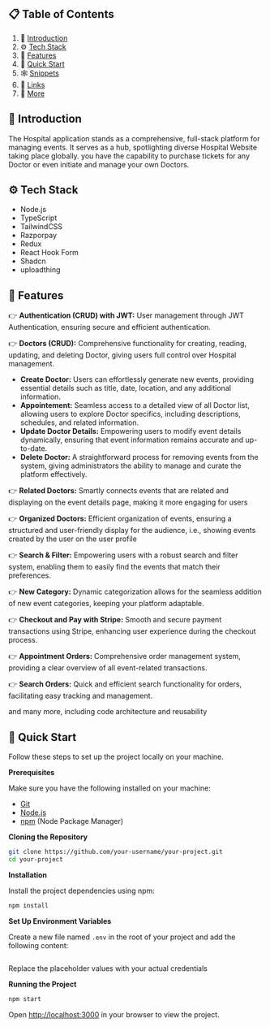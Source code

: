 
## 📋 <a name="table">Table of Contents</a>

1. 🤖 [Introduction](#introduction)
2. ⚙️ [Tech Stack](#tech-stack)
3. 🔋 [Features](#features)
4. 🤸 [Quick Start](#quick-start)
5. 🕸️ [Snippets](#snippets)
6. 🔗 [Links](#links)
7. 🚀 [More](#more)

## <a name="introduction">🤖 Introduction</a>

The Hospital application stands as a comprehensive, full-stack platform for managing events. It serves as a hub, spotlighting diverse Hospital Website taking place globally. you have the capability to purchase tickets for any Doctor or even initiate and manage your own Doctors.

## <a name="tech-stack">⚙️ Tech Stack</a>

- Node.js
- TypeScript
- TailwindCSS
- Razporpay
- Redux
- React Hook Form
- Shadcn
- uploadthing

## <a name="features">🔋 Features</a>

👉 **Authentication (CRUD) with JWT:** User management through JWT Authentication, ensuring secure and efficient authentication.

👉 **Doctors (CRUD):** Comprehensive functionality for creating, reading, updating, and deleting Doctor, giving users full control over Hospital management.
- **Create Doctor:** Users can effortlessly generate new events, providing essential details such as title, date, location, and any additional information.
- **Appointement:** Seamless access to a detailed view of all Doctor list, allowing users to explore Doctor specifics, including descriptions, schedules, and related information.
- **Update Doctor Details:** Empowering users to modify event details dynamically, ensuring that event information remains accurate and up-to-date.
- **Delete Doctor:** A straightforward process for removing events from the system, giving administrators the ability to manage and curate the platform effectively.
        
👉 **Related Doctors:** Smartly connects events that are related and displaying on the event details page, making it more engaging for users
    
👉 **Organized Doctors:** Efficient organization of events, ensuring a structured and user-friendly display for the audience, i.e., showing events created by the user on the user profile
    
👉 **Search & Filter:** Empowering users with a robust search and filter system, enabling them to easily find the events that match their preferences.
    
👉 **New Category:** Dynamic categorization allows for the seamless addition of new event categories, keeping your platform adaptable.
    
👉 **Checkout and Pay with Stripe:** Smooth and secure payment transactions using Stripe, enhancing user experience during the checkout process.
    
👉 **Appointment Orders:** Comprehensive order management system, providing a clear overview of all event-related transactions.
    
👉 **Search Orders:** Quick and efficient search functionality for orders, facilitating easy tracking and management.

and many more, including code architecture and reusability 

## <a name="quick-start">🤸 Quick Start</a>

Follow these steps to set up the project locally on your machine.

**Prerequisites**

Make sure you have the following installed on your machine:

- [Git](https://git-scm.com/)
- [Node.js](https://nodejs.org/en)
- [npm](https://www.npmjs.com/) (Node Package Manager)

**Cloning the Repository**

```bash
git clone https://github.com/your-username/your-project.git
cd your-project
```

**Installation**

Install the project dependencies using npm:

```bash
npm install
```

**Set Up Environment Variables**

Create a new file named `.env` in the root of your project and add the following content:

```env

```

Replace the placeholder values with your actual credentials 

**Running the Project**

```bash
npm start
```

Open [http://localhost:3000](http://localhost:3000) in your browser to view the project.


